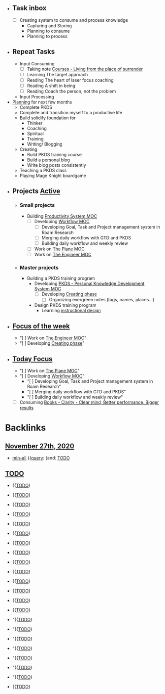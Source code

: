 - ## Task inbox
    - [ ] Creating system to consume and process knowledge 
        - Capturing and Storing
        - Planning to consume
        - Planning to process
- ## Repeat Tasks
    - Input Consuming
        - [ ] Taking note [Courses - Living from the place of surrender](<Courses - Living from the place of surrender.md>)
        - [ ] Learning The target approach
        - [ ] Reading The heart of laser focus coaching
        - [ ] Reading A shift in being
        - [ ] Reading Coach the person, not the problem
    - Input Processing
- [Planning](<Planning.md>) for next few months
    - Complete PKDS
    - Complete and transition myself to a productive life
    - Build solidify foundation for
        - Thinker
        - Coaching
        - Spiritual
        - Training
        - Writing/ Blogging
    - Creating
        - Build PKDS training course
        - Build a personal blog
        - Write blog posts consistently
    - Teaching a PKDS class
    - Playing Mage Knight boardgame
- ## Projects [Active](<Active.md>)
    - ### Small projects
        - Building [Productivity System MOC](<Productivity System MOC.md>)
            - [ ] Developing [Workflow MOC](<Workflow MOC.md>)
                - [ ] Developing Goal, Task and Project management system in Roam Research
                - [ ] Merging daily workflow with GTD and PKDS
                - [ ] Building daily workflow and weekly review
            - [ ] Work on [The Plane MOC](<The Plane MOC.md>)
            - [ ] Work on [The Engineer MOC](<The Engineer MOC.md>)
    - ### Master projects
        - Building a PKDS training program
            - Developing [PKDS - Personal Knowledge Development System MOC](<PKDS - Personal Knowledge Development System MOC.md>)
                - [ ] Developing [Creating phase](<Creating phase.md>)
                    - [ ] Organizing evergreen notes (tags, names, places...)
            - Design PKDS training program
                - Learning [instructional design](<instructional design.md>)
- ## [Focus of the week](<Focus of the week.md>)
    - "[ ] Work on [The Engineer MOC](<The Engineer MOC.md>)"
    - "[ ] Developing [Creating phase](<Creating phase.md>)"
- ## [Today Focus](<Today Focus.md>)
    - "[ ] Work on [The Plane MOC](<The Plane MOC.md>)"
    - "[ ] Developing [Workflow MOC](<Workflow MOC.md>)"
        - "[ ] Developing Goal, Task and Project management system in Roam Research"
        - "[ ] Merging daily workflow with GTD and PKDS"
        - "[ ] Building daily workflow and weekly review"
    - [ ] Consuming [Books - Clarity - Clear mind, Better performance, Bigger results](<Books - Clarity - Clear mind, Better performance, Bigger results.md>)

# Backlinks
## [November 27th, 2020](<November 27th, 2020.md>)
- [min-all](<min-all.md>) {{[query](<query.md>): {and: [TODO](<TODO.md>)

## [TODO](<TODO.md>)
- {{[TODO](<TODO.md>)}

- {{[TODO](<TODO.md>)}

- {{[TODO](<TODO.md>)}

- {{[TODO](<TODO.md>)}

- {{[TODO](<TODO.md>)}

- {{[TODO](<TODO.md>)}

- {{[TODO](<TODO.md>)}

- {{[TODO](<TODO.md>)}

- {{[TODO](<TODO.md>)}

- {{[TODO](<TODO.md>)}

- {{[TODO](<TODO.md>)}

- {{[TODO](<TODO.md>)}

- {{[TODO](<TODO.md>)}

- {{[TODO](<TODO.md>)}

- "{{[TODO](<TODO.md>)}

- "{{[TODO](<TODO.md>)}

- "{{[TODO](<TODO.md>)}

- "{{[TODO](<TODO.md>)}

- "{{[TODO](<TODO.md>)}

- "{{[TODO](<TODO.md>)}

- "{{[TODO](<TODO.md>)}

- {{[TODO](<TODO.md>)}

